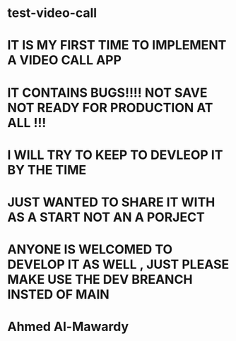 # test-video-call
# IT IS MY FIRST TIME TO IMPLEMENT A VIDEO CALL APP 
# IT CONTAINS BUGS!!!! NOT SAVE NOT READY FOR PRODUCTION AT ALL !!!
# I WILL TRY TO KEEP TO DEVLEOP IT BY THE TIME 
# JUST WANTED TO SHARE IT WITH AS A START NOT AN A PORJECT 
# ANYONE IS WELCOMED TO DEVELOP IT AS WELL ,  JUST PLEASE MAKE USE THE DEV BREANCH INSTED OF MAIN 
# Ahmed Al-Mawardy
